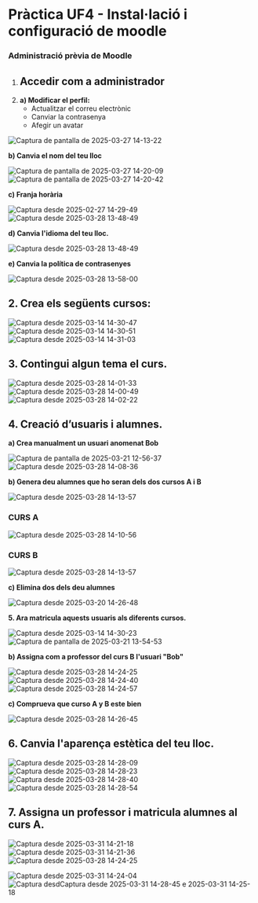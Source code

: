 # Pràctica UF4 - Instal·lació i configuració de moodle
### Administració prèvia de Moodle  

1. ## Accedir com a administrador
2. 
   **a) Modificar el perfil:**  
   - Actualitzar el correu electrònic  
   - Canviar la contrasenya  
   - Afegir un avatar

![Captura de pantalla de 2025-03-27 14-13-22](https://github.com/user-attachments/assets/9c426256-0a86-4370-8b58-64ac0930e651)

**b) Canvia el nom del teu lloc**

![Captura de pantalla de 2025-03-27 14-20-09](https://github.com/user-attachments/assets/8e9429c3-8ffd-49b2-b509-47a0f3240c2f)
![Captura de pantalla de 2025-03-27 14-20-42](https://github.com/user-attachments/assets/08802073-f27e-4619-aaf9-ee0cb1c939c5)

**c) Franja horària**

![Captura desde 2025-02-27 14-29-49](https://github.com/user-attachments/assets/cf3b1f8e-cbd6-47e1-8b85-c5ac450ce93e)
![Captura desde 2025-03-28 13-48-49](https://github.com/user-attachments/assets/889e9c00-bfbc-4128-a75a-64e9580ea241)

**d) Canvia l'idioma del teu lloc.**

![Captura desde 2025-03-28 13-48-49](https://github.com/user-attachments/assets/181bf907-99b3-4001-807e-e164f96928d6)

**e) Canvia la política de contrasenyes**

![Captura desde 2025-03-28 13-58-00](https://github.com/user-attachments/assets/cd7f3ea1-4f87-458e-9250-631f509c57d4)


## 2. Crea els següents cursos:

![Captura desde 2025-03-14 14-30-47](https://github.com/user-attachments/assets/5f339028-e4fc-4f52-b7d9-8991c8789b84)
![Captura desde 2025-03-14 14-30-51](https://github.com/user-attachments/assets/aac56523-8a21-4ff3-b4b7-997d4141f370)
![Captura desde 2025-03-14 14-31-03](https://github.com/user-attachments/assets/ded216d2-af29-4c7d-9ffd-859fe4e84cc6)

## 3. Contingui algun tema el curs.

![Captura desde 2025-03-28 14-01-33](https://github.com/user-attachments/assets/b694cbf8-20cf-4e5a-bbdd-df0cbc16b0ab)
![Captura desde 2025-03-28 14-00-49](https://github.com/user-attachments/assets/07c336f2-2819-4034-a114-4270e43a5a54)
![Captura desde 2025-03-28 14-02-22](https://github.com/user-attachments/assets/f33e5eff-d00e-4be3-96fd-93c9fd7bda88)

## 4. Creació d’usuaris i alumnes.


**a) Crea manualment un usuari anomenat Bob**

![Captura de pantalla de 2025-03-21 12-56-37](https://github.com/user-attachments/assets/2ebef2b3-12d0-4aff-a589-32ccae1eec63)
![Captura desde 2025-03-28 14-08-36](https://github.com/user-attachments/assets/5e33b7ca-c3c4-4533-a8c4-634b1485c11b)

**b) Genera deu alumnes que ho seran dels dos cursos A i B**

![Captura desde 2025-03-28 14-13-57](https://github.com/user-attachments/assets/1848cff2-0708-4683-905f-ee38efd00bab)


### CURS A

![Captura desde 2025-03-28 14-10-56](https://github.com/user-attachments/assets/d321f45d-bc06-432b-850e-5b35f0d5289c)

### CURS B

![Captura desde 2025-03-28 14-13-57](https://github.com/user-attachments/assets/7fcf139d-3a72-4736-a5db-dd3bc260ea91)

**c) Elimina dos dels deu alumnes**

![Captura desde 2025-03-20 14-26-48](https://github.com/user-attachments/assets/c1234250-c5e2-431a-9f45-1b391e0a2700)

**5. Ara matricula aquests usuaris als diferents cursos.**

![Captura desde 2025-03-14 14-30-23](https://github.com/user-attachments/assets/77592348-4b88-429f-b6fd-9310910cf5fb)
![Captura de pantalla de 2025-03-21 13-54-53](https://github.com/user-attachments/assets/abe758a3-5345-471c-926d-ddc5388e3491)


**b) Assigna com a professor del curs B l'usuari "Bob"**

![Captura desde 2025-03-28 14-24-25](https://github.com/user-attachments/assets/070c053f-7089-4e0d-a6fb-24636c3cde8f) ![Captura desde 2025-03-28 14-24-40](https://github.com/user-attachments/assets/dcc3d9a5-027d-44d3-a3aa-9a4cc5b6f94f)
![Captura desde 2025-03-28 14-24-57](https://github.com/user-attachments/assets/ae698f4d-d484-460d-95aa-7c263de23d2c)

**c) Comprueva que curso A y B este bien**

![Captura desde 2025-03-28 14-26-45](https://github.com/user-attachments/assets/50fa03f6-0d10-4276-9f1d-92089d10abc4)

## 6. Canvia l'aparença estètica del teu lloc.

![Captura desde 2025-03-28 14-28-09](https://github.com/user-attachments/assets/68562b42-188e-49c3-a7e3-d43313b49489) ![Captura desde 2025-03-28 14-28-23](https://github.com/user-attachments/assets/b4c94583-70cf-4b04-936d-4442d8126bf1)
![Captura desde 2025-03-28 14-28-40](https://github.com/user-attachments/assets/464fe7d3-616e-46b0-be99-e562c0263f87)
![Captura desde 2025-03-28 14-28-54](https://github.com/user-attachments/assets/4bb80bcf-32b8-4071-bccb-bce2ea34fe3b)


## 7. Assigna un professor i matricula alumnes al curs A.

![Captura desde 2025-03-31 14-21-18](https://github.com/user-attachments/assets/689ee76f-2679-43c6-99b5-665360b7d7c0)![Captura desde 2025-03-31 14-21-36](https://github.com/user-attachments/assets/637f169b-71bc-4ce8-a102-9f5de226799f)
![Captura desde 2025-03-28 14-24-25](https://github.com/user-attachments/assets/413025fb-72fe-4f95-ac2a-5589e83dd2b3)


![Captura desde 2025-03-31 14-24-04](https://github.com/user-attachments/assets/9cf3dd99-b253-4b16-9024-b73686396bc4)
![Captura desd![Captura desde 2025-03-31 14-28-45](https://github.com/user-attachments/assets/eeaa3650-fe0e-4777-ad51-986aa4cd66df)
e 2025-03-31 14-25-18](https://github.com/user-attachments/assets/fa750e5e-4862-46fb-82e5-4cadac6d6c37)

